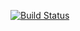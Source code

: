 [![Build Status](https://secure.travis-ci.org/vgv/common-web.png)](http://travis-ci.org/vgv/common-web)